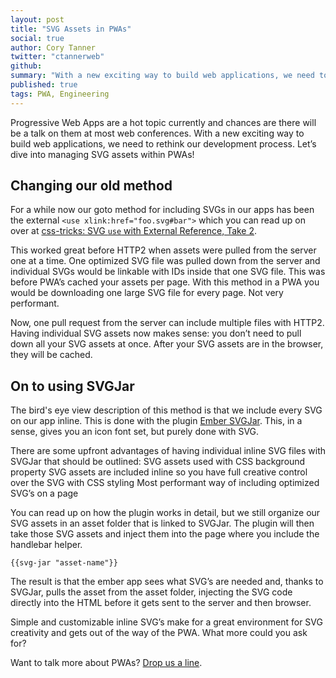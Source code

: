 ```yaml
---
layout: post
title: "SVG Assets in PWAs"
social: true
author: Cory Tanner
twitter: "ctannerweb"
github: 
summary: "With a new exciting way to build web applications, we need to rethink our development process."
published: true
tags: PWA, Engineering
---
```

Progressive Web Apps are a hot topic currently and chances are there will be a talk on them at most web conferences. With a new exciting way to build web applications, we need to rethink our development process. Let’s dive into managing SVG assets within PWAs!
## Changing our old method
For a while now our goto method for including SVGs in our apps has been the external `<use xlink:href="foo.svg#bar">` which you can read up on over at [css-tricks: SVG `use` with External Reference, Take 2](https://css-tricks.com/svg-use-with-external-reference-take-2/).

This worked great before HTTP2 when assets were pulled from the server one at a time. One optimized SVG file was pulled down from the server and individual SVGs would be linkable with IDs inside that one SVG file. This was before PWA’s cached your assets per page. With this method in a PWA you would be downloading one large SVG file for every page. Not very performant.

Now, one pull request from the server can include multiple files with HTTP2. Having individual SVG assets now makes sense: you don’t need to pull down all your SVG assets at once. After your SVG assets are in the browser, they will be cached.
## On to using SVGJar
The bird's eye view description of this method is that we include every SVG on our app inline. This is done with the plugin [Ember SVGJar](https://www.npmjs.com/package/ember-svg-jar).  This, in a sense, gives you an icon font set, but purely done with SVG.

There are some upfront advantages of having individual inline SVG files with SVGJar that should be outlined:
SVG assets used with CSS background property
SVG assets are included inline so you have full creative control over the SVG with CSS styling
Most performant way of including optimized SVG’s on a page

You can read up on how the plugin works in detail, but we still organize our SVG assets in an asset folder that is linked to SVGJar. The plugin will then take those SVG assets and inject them into the page where you include the handlebar helper.
```
{{svg-jar "asset-name"}}
```

The result is that the ember app sees what SVG’s are needed and, thanks to SVGJar, pulls the asset from the asset folder, injecting the SVG code directly into the HTML before it gets sent to the server and then browser.

Simple and customizable inline SVG’s make for a great environment for SVG creativity and gets out of the way of the PWA. What more could you ask for?

Want to talk more about PWAs? [Drop us a line](https://dockyard.com/contact/hire-us).
